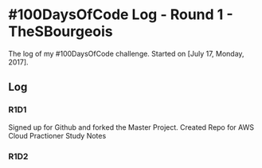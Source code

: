 # #100DaysOfCode Log - Round 1 - TheSBourgeois

The log of my #100DaysOfCode challenge. Started on [July 17, Monday, 2017].

## Log

### R1D1 
Signed up for Github and forked the Master Project. 
Created Repo for AWS Cloud Practioner Study Notes

### R1D2
